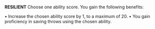 __**RESILIENT**__
Choose one ability score. You gain the following benefits:

• Increase the chosen ability score by 1, to a maximum of 20.
• You gain proficiency in saving throws using the chosen ability.